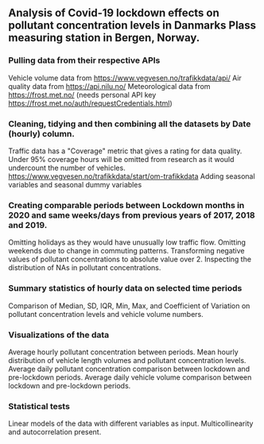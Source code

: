 ## Analysis of Covid-19 lockdown effects on pollutant concentration levels in Danmarks Plass measuring station in Bergen, Norway.

### Pulling data from their respective APIs
Vehicle volume data from https://www.vegvesen.no/trafikkdata/api/
Air quality data from https://api.nilu.no/
Meteorological data from https://frost.met.no/ (needs personal API key https://frost.met.no/auth/requestCredentials.html)

### Cleaning, tidying and then combining all the datasets by Date (hourly) column. 
Traffic data has a "Coverage" metric that gives a rating for data quality. Under 95% coverage hours will be omitted from research as it would undercount the number of vehicles. https://www.vegvesen.no/trafikkdata/start/om-trafikkdata
Adding seasonal variables and seasonal dummy variables 

### Creating comparable periods between Lockdown months in 2020 and same weeks/days from previous years of 2017, 2018 and 2019.
Omitting holidays as they would have unusually low traffic flow. Omitting weekends due to change in commuting patterns. 
Transforming negative values of pollutant concentrations to absolute value over 2.
Inspecting the distribution of NAs in pollutant concentrations.

### Summary statistics of hourly data on selected time periods
Comparison of Median, SD, IQR, Min, Max, and Coefficient of Variation on pollutant concentration levels and vehicle volume numbers. 

### Visualizations of the data
Average hourly pollutant concentration between periods.
Mean hourly distribution of vehicle length volumes and pollutant concentration levels.
Average daily pollutant concentration comparison between lockdown and pre-lockdown periods.
Average daily vehicle volume comparison between lockdown and pre-lockdown periods.

### Statistical tests
Linear models of the data with different variables as input.
Multicollinearity and autocorrelation present.
